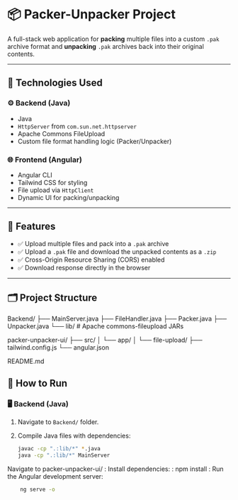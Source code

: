 # 📦 Packer-Unpacker Project

A full-stack web application for **packing** multiple files into a custom `.pak` archive format and **unpacking** `.pak` archives back into their original contents.

---

## 🔧 Technologies Used

### ⚙️ Backend (Java)
- Java 
- `HttpServer` from `com.sun.net.httpserver`
- Apache Commons FileUpload
- Custom file format handling logic (Packer/Unpacker)

### 🌐 Frontend (Angular)
- Angular CLI
- Tailwind CSS for styling
- File upload via `HttpClient`
- Dynamic UI for packing/unpacking

---

## 🚀 Features

- ✅ Upload multiple files and pack into a `.pak` archive
- ✅ Upload a `.pak` file and download the unpacked contents as a `.zip`
- ✅ Cross-Origin Resource Sharing (CORS) enabled
- ✅ Download response directly in the browser

---

## 🗂️ Project Structure
Backend/
├── MainServer.java
├── FileHandler.java
├── Packer.java
├── Unpacker.java
└── lib/                  # Apache commons-fileupload JARs

packer-unpacker-ui/
├── src/
│   └── app/
│       └── file-upload/
├── tailwind.config.js
└── angular.json

README.md


## 🧪 How to Run

### 🖥️ Backend (Java)

1. Navigate to `Backend/` folder.
2. Compile Java files with dependencies:

   ```bash
   javac -cp ".:lib/*" *.java
   java -cp ".:lib/*" MainServer

Navigate to packer-unpacker-ui/
: Install dependencies:
: npm install
: Run the Angular development server:
```bash
    ng serve -o
